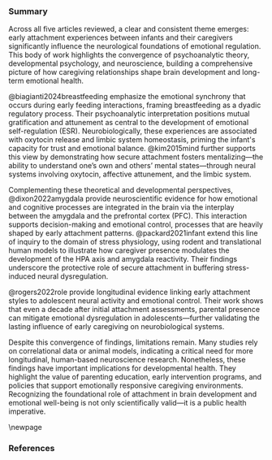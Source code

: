 
### Summary

Across all five articles reviewed, a clear and consistent theme emerges: early attachment experiences between infants and their caregivers significantly influence the neurological foundations of emotional regulation. This body of work highlights the convergence of psychoanalytic theory, developmental psychology, and neuroscience, building a comprehensive picture of how caregiving relationships shape brain development and long-term emotional health.

@biagianti2024breastfeeding emphasize the emotional synchrony that occurs during early feeding interactions, framing breastfeeding as a dyadic regulatory process. Their psychoanalytic interpretation positions mutual gratification and attunement as central to the development of emotional self-regulation (ESR). Neurobiologically, these experiences are associated with oxytocin release and limbic system homeostasis, priming the infant's capacity for trust and emotional balance. @kim2015mind further supports this view by demonstrating how secure attachment fosters mentalizing—the ability to understand one’s own and others’ mental states—through neural systems involving oxytocin, affective attunement, and the limbic system.

Complementing these theoretical and developmental perspectives, @dixon2022amygdala provide neuroscientific evidence for how emotional and cognitive processes are integrated in the brain via the interplay between the amygdala and the prefrontal cortex (PFC). This interaction supports decision-making and emotional control, processes that are heavily shaped by early attachment patterns. @packard2021infant extend this line of inquiry to the domain of stress physiology, using rodent and translational human models to illustrate how caregiver presence modulates the development of the HPA axis and amygdala reactivity. Their findings underscore the protective role of secure attachment in buffering stress-induced neural dysregulation.

@rogers2022role provide longitudinal evidence linking early attachment styles to adolescent neural activity and emotional control. Their work shows that even a decade after initial attachment assessments, parental presence can mitigate emotional dysregulation in adolescents—further validating the lasting influence of early caregiving on neurobiological systems.

Despite this convergence of findings, limitations remain. Many studies rely on correlational data or animal models, indicating a critical need for more longitudinal, human-based neuroscience research. Nonetheless, these findings have important implications for developmental health. They highlight the value of parenting education, early intervention programs, and policies that support emotionally responsive caregiving environments. Recognizing the foundational role of attachment in brain development and emotional well-being is not only scientifically valid—it is a public health imperative.

\newpage

### References
